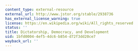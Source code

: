```yaml
---
content_type: external-resource
external_url: http://www.jstor.org/stable/2938736
has_external_license_warning: true
license: https://en.wikipedia.org/wiki/All_rights_reserved
status: ''
title: Dictatorship, Democracy, and Development
uid: 1bfd0004-4ef5-4dc6-b854-d72f3dd20ce7
wayback_url: ''
---
```

